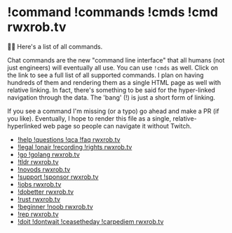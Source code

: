 # !command !commands !cmds !cmd rwxrob.tv

🤔💭 Here's a list of all commands.

Chat commands are the new "command line interface" that all humans (not just engineers) will eventually all use. You can use `!cmds` as well. Click on the link to see a full list of all supported commands. I plan on having hundreds of them and rendering them as a single HTML page as well with relative linking. In fact, there's something to be said for the hyper-linked navigation through the data. The 'bang' (!) is just a short form of linking.

If you see a command I'm missing (or a typo) go ahead and make a PR (if you like). Eventually, I hope to render this file as a single, relative-hyperlinked web page so people can navigate it without Twitch.

* [!help !questions !qca !faq rwxrob.tv](../1951)
* [!legal !onair !recording !rights rwxrob.tv](../1940)
* [!go !golang rwxrob.tv](../1936)
* [!tldr rwxrob.tv](../1920)
* [!novods rwxrob.tv](../1914)
* [!support !sponsor rwxrob.tv](../1942)
* [!jobs rwxrob.tv](../1943)
* [!dobetter rwxrob.tv](../1944)
* [!rust rwxrob.tv](../1945)
* [!beginner !noob rwxrob.tv](../1946)
* [!rep rwxrob.tv](../1949)
* [!doit !dontwait !ceasetheday !carpediem rwxrob.tv](../1952)
